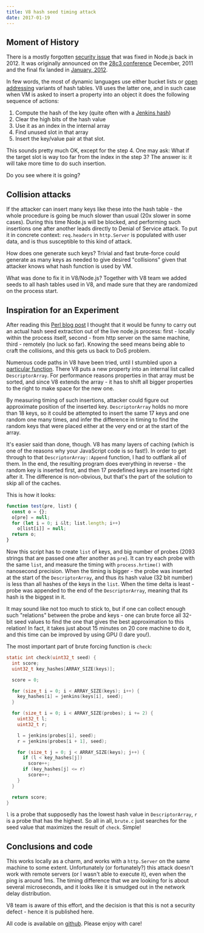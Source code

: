 ```yaml
---
title: V8 hash seed timing attack
date: 2017-01-19
---
```


## Moment of History

There is a mostly forgotten [security issue][0] that was fixed in
Node.js back in 2012. It was originally announced on the
[28c3 conference][1] December, 2011 and the final fix landed in
[January, 2012][2].

In few words, the most of dynamic languages use either bucket lists or
[open addressing][3] variants of hash tables. V8 uses the latter one, and in
such case when VM is asked to insert a property into an object it does
the following sequence of actions:

1. Compute the hash of the key (quite often with a [Jenkins hash][4])
2. Clear the high bits of the hash value
3. Use it as an index in the internal array
4. Find unused slot in that array
5. Insert the key/value pair at that slot.

This sounds pretty much OK, except for the step 4. One may ask: What if the
target slot is way too far from the index in the step 3? The answer is: it will
take more time to do such insertion.

Do you see where it is going?

## Collision attacks

If the attacker can insert many keys like these into the hash table - the whole
procedure is going be much slower than usual (20x slower in some cases). During
this time Node.js will be blocked, and performing such insertions one after
another leads directly to Denial of Service attack. To put it in concrete
context: `req.headers` in `http.Server` is populated with user data, and is thus
susceptible to this kind of attack.

How does one generate such keys? Trivial and fast brute-force could generate as
many keys as needed to give desired "collisions" given that attacker knows what
hash function is used by VM.

What was done to fix it in V8/Node.js? Together with V8 team we added seeds to
all hash tables used in V8, and made sure that they are randomized on the
process start.

## Inspiration for an Experiment

After reading this [Perl blog post][5] I thought that it would be funny to
carry out an actual hash seed extraction out of the live node.js process:
first - locally within the process itself, second - from http server on the same
machine, third - remotely (no luck so far). Knowing the seed means being able
to craft the collisions, and this gets us back to DoS problem.

Numerous code paths in V8 have been tried, until I stumbled upon a
[particular function][6]. There V8 puts a new property into an internal list
called `DescriptorArray`. For performance reasons properties in that array
must be sorted, and since V8 extends the array - it has to shift all bigger
properties to the right to make space for the new one.

By measuring timing of such insertions, attacker could figure out approximate
position of the inserted key. `DescriptorArray` holds no more than 18 keys, so
it could be attempted to insert the same 17 keys and one random one many times,
and infer the difference in timing to find the random keys that were placed
either at the very end or at the start of the array.

It's easier said than done, though. V8 has many layers of caching (which is one
of the reasons why your JavaScript code is so fast!). In order to get
through to that `DescriptorArray::Append` function, I had to outflank all of
them. In the end, the resulting program does everything in reverse - the random
key is inserted first, and then 17 predefined keys are inserted right after it.
The difference is non-obvious, but that's the part of the solution to skip all
of the caches.

This is how it looks:
```javascript
function test(pre, list) {
  const o = {};
  o[pre] = null;
  for (let i = 0; i &lt; list.length; i++)
    o[list[i]] = null;
  return o;
}
```

Now this script has to create `list` of keys, and big number of probes (2093
strings that are passed one after another as `pre`). It can try each probe with
the same `list`, and measure the timing with `process.hrtime()` with nanosecond
precision. When the timing is bigger - the probe was inserted at the start of
the `DescriptorArray`, and thus its hash value (32 bit number) is less than
all hashes of the keys in the `list`. When the time delta is least -
probe was appended to the end of the `DescriptorArray`, meaning that its hash
is the biggest in it.

It may sound like not too much to stick to, but if one can collect enough such
"relations" between the probe and keys - one can brute force all 32-bit seed
values to find the one that gives the best approximation to this relation!
In fact, it takes just about 15 minutes on 20 core machine to do it, and this
time can be improved by using GPU (I dare you!).

The most important part of brute forcing function is `check`:

```c
static int check(uint32_t seed) {
  int score;
  uint32_t key_hashes[ARRAY_SIZE(keys)];

  score = 0;

  for (size_t i = 0; i < ARRAY_SIZE(keys); i++) {
    key_hashes[i] = jenkins(keys[i], seed);
  }

  for (size_t i = 0; i < ARRAY_SIZE(probes); i += 2) {
    uint32_t l;
    uint32_t r;

    l = jenkins(probes[i], seed);
    r = jenkins(probes[i + 1], seed);

    for (size_t j = 0; j < ARRAY_SIZE(keys); j++) {
      if (l < key_hashes[j])
        score++;
      if (key_hashes[j] <= r)
        score++;
    }
  }

  return score;
}
```

`l` is a probe that supposedly has the lowest hash value in `DescriptorArray`,
`r` is a probe that has the highest. So all in all, `brute.c` just searches for
the seed value that maximizes the result of `check`. Simple!

## Conclusions and code

This works locally as a charm, and works with a `http.Server` on the same
machine to some extent. Unfortunately (or fortunately?) this attack doesn't work
with remote servers (or I wasn't able to execute it), even when the ping is
around 1ms. The timing difference that we are looking for is about several
microseconds, and it looks like it is smudged out in the network delay
distribution.

V8 team is aware of this effort, and the decision is that this is not a security
defect - hence it is published here.

All code is available on [github][7]. Please enjoy with care!

[0]: https://github.com/nodejs/node-v0.x-archive/issues/2431
[1]: https://www.youtube.com/watch?v=R2Cq3CLI6H8
[2]: https://github.com/nodejs/node/commit/16953329413831b32f4c3b2255aeacec874ed69d
[3]: https://en.wikipedia.org/wiki/Hash_table#Open_addressing
[4]: https://en.wikipedia.org/wiki/Jenkins_hash_function
[5]: http://perl11.org/blog/seed.html
[6]: https://github.com/v8/v8/blob/140d4df7954259e60a555efc0b2d00a9c924564c/src/objects-inl.h#L3140-L3157
[7]: https://github.com/indutny/hash-cracker
